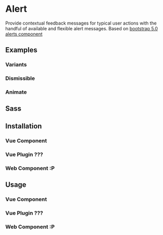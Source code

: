 # Alert

Provide contextual feedback messages for typical user actions with the handful of available and flexible alert messages.
Based on [bootstrap 5.0 alerts component](https://getbootstrap.com/docs/5.0/components/alerts)

## Examples

### Variants

<!-- variants.vue -->

### Dismissible

<!-- dismissible.vue -->

### Animate

<!-- animate.vue -->

## Sass

## Installation

### Vue Component

### Vue Plugin ???

### Web Component :P

## Usage

### Vue Component

### Vue Plugin ???

### Web Component :P
